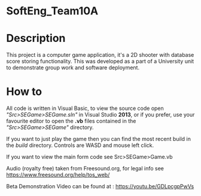 # SoftEng_Team10A

# Description
This project is a computer game application, it's a 2D shooter with database score storing functionality.
This was developed as a part of a University unit to demonstrate group work and software deployment.

# How to
All code is written in Visual Basic, to view the source code open _"Src>SEGame>SEGame.sln"_ in Visual Studio **2013**, 
or if you prefer, use your favourite editor to open the **.vb** files contained in the _"Src>SEGame>SEGame"_ directory.

If you want to just play the game then you can find the most recent build in the *build* directory.
Controls are WASD and mouse left click.

If you want to view the main form code see Src>SEGame>Game.vb


Audio (royalty free) taken from Freesound.org, for legal info see https://www.freesound.org/help/tos_web/


Beta Demonstration Video can be found at : https://youtu.be/GDLpcgpPwVs
